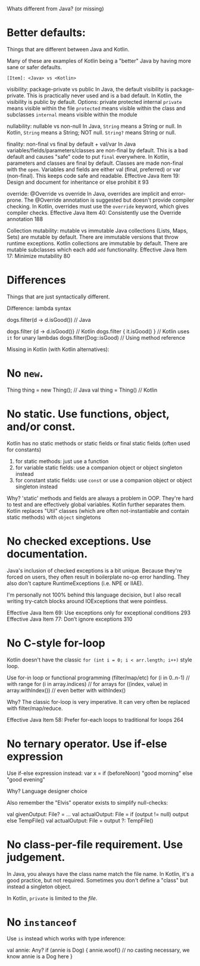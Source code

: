 Whats different from Java? (or missing)

# Better defaults:

Things that are different between Java and Kotlin.

Many of these are examples of Kotlin being a "better" Java by having more sane or safer defaults.

`[Item]: <Java> vs <Kotlin>`

visibility: package-private vs public
    In Java, the default visibility is package-private. This is practically never used and is a bad default.
    In Kotlin, the visibility is public by default. Options: private protected internal
    `private` means visible within the file
    `protected` means visible within the class and subclasses
    `internal` means visible within the module

nullability: nullable vs non-null
    In Java, `String` means a String or null.
    In Kotlin, `String` means a String; NOT null. `String?` means String or null.

finality: non-final vs final by default + val/var
    In Java variables/fields/parameters/classes are non-final by default. This is a bad default and causes "safe" code to put `final` everywhere.
    In Kotlin, parameters and classes are final by default. Classes are made non-final with the `open`. Variables and fields are either val (final, preferred) or var (non-final). This keeps code safe and readable.
    Effective Java Item 19: Design and document for inheritance or else prohibit it 93

override: @Override vs override
    In Java, overrides are implicit and error-prone. The @Override annotation is suggested but doesn't provide compiler checking.
    In Kotlin, overrides must use the `override` keyword, which gives compiler checks.
    Effective Java Item 40: Consistently use the Override annotation 188

Collection mutability: mutable vs immutable
    Java collections (Lists, Maps, Sets) are mutable by default. There are immutable versions that throw runtime exceptions.
    Kotlin collections are immutable by default. There are mutable subclasses which each add `add` functionality.
    Effective Java Item 17: Minimize mutability 80

# Differences

Things that are just syntactically different.

Difference: lambda syntax

dogs.filter(d -> d.isGood())    // Java

dogs.filter {d -> d.isGood()}   // Kotlin
dogs.filter { it.isGood() }       // Kotlin uses `it` for unary lambdas
dogs.filter(Dog::isGood)        // Using method reference

Missing in Kotlin (with Kotlin alternatives):

# No `new`.

Thing thing = new Thing(); // Java
val thing = Thing()        // Kotlin

# No static. Use functions, object, and/or const.

Kotlin has no static methods or static fields or final static fields (often used for constants)

1. for static methods: just use a function
2. for variable static fields: use a companion object or object singleton instead
3. for constant static fields: use `const` or use a companion object or object singleton instead

Why? 'static' methods and fields are always a problem in OOP. They're hard to test and are effectively global variables. Kotlin further separates them. Kotlin replaces "Util" classes (which are often not-instantiable and contain static methods) with `object` singletons

# No checked exceptions. Use documentation.

Java's inclusion of checked exceptions is a bit unique. Because they're forced on users, they often result in boilerplate no-op error handling. They also don't capture RuntimeExceptions (i.e. NPE or IIAE).

I'm personally not 100% behind this language decision, but I also recall writing try-catch blocks around IOExceptions that were pointless.

Effective Java Item 69: Use exceptions only for exceptional conditions 293
Effective Java Item 77: Don’t ignore exceptions 310

# No C-style for-loop

Kotlin doesn't have the classic `for (int i = 0; i < arr.length; i++)` style loop.

Use for-in loop or functional programming (filter/map/etc)
for (i in 0..n-1)               // with range
for (i in array.indices)        // for arrays
for ((index, value) in array.withIndex())   // even better with withIndex()

Why? The classic for-loop is very imperative. It can very often be replaced with filter/map/reduce.

Effective Java Item 58: Prefer for-each loops to traditional for loops 264

# No ternary operator. Use if-else expression

Use if-else expression instead: var x = if (beforeNoon) "good morning" else "good evening"

Why? Language designer choice

Also remember the "Elvis" operator exists to simplify null-checks:

val givenOutput: File? = ...
val actualOutput: File = if (output != null) output else TempFile()
val actualOutput: File = output ?: TempFile()

# No class-per-file requirement. Use judgement.

In Java, you always have the class name match the file name. In Kotlin, it's a good practice, but not required. Sometimes you don't define a "class" but instead a singleton object.

In Kotlin, `private` is limited to the *file*.

# No `instanceof`

Use `is` instead which works with type inference:

val annie: Any?
if (annie is Dog) {
    annie.woof()        // no casting necessary, we know annie is a Dog here
}